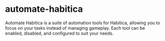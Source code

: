 # automate-habitica
Automate Habitica is a suite of automation tools for Habitica, allowing you to focus on your tasks instead of managing gameplay.  Each tool can be enabled, disabled, and configured to suit your needs.
